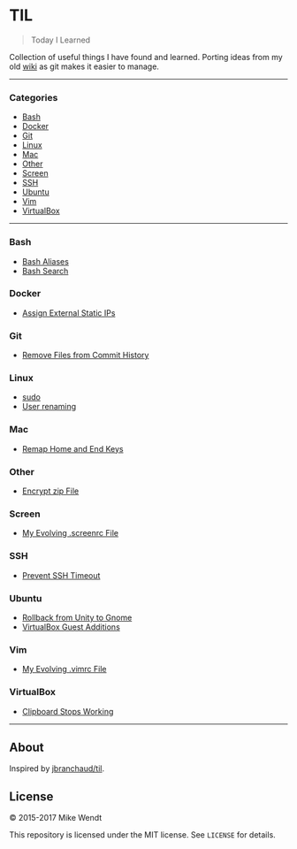 # TIL
> Today I Learned

Collection of useful things I have found and learned. Porting ideas 
from my old [wiki](http://wiki.mikewendt.net) as git makes it easier 
to manage.

---

### Categories

* [Bash](#bash)
* [Docker](#docker)
* [Git](#git)
* [Linux](#linux)
* [Mac](#mac)
* [Other](#other)
* [Screen](#screen)
* [SSH](#ssh)
* [Ubuntu](#ubuntu)
* [Vim](#vim)
* [VirtualBox](#virtualbox)

---

### Bash

- [Bash Aliases](bash/bash-aliases.md)
- [Bash Search](bash/bash-search.md)

### Docker

- [Assign External Static IPs](docker/assign-external-static-ips.md)

### Git

- [Remove Files from Commit History](git/remove-files-from-commit-history.md)

### Linux

- [sudo](linux/sudo.md)
- [User renaming](linux/user-renaming.md)

### Mac

- [Remap Home and End Keys](mac/remap-home-and-end-keys.md)

### Other

- [Encrypt zip File](other/encrypt-zip-file.md)

### Screen

- [My Evolving .screenrc File](screen/.screenrc)

### SSH

- [Prevent SSH Timeout](ssh/prevent-ssh-timeout.md)

### Ubuntu

- [Rollback from Unity to Gnome](ubuntu/rollback-from-unity-to-gnome.md)
- [VirtualBox Guest Additions](ubuntu/virtualbox-guest-additions.md)

### Vim

- [My Evolving .vimrc File](vim/.vimrc)

### VirtualBox

- [Clipboard Stops Working](virtualbox/clipboard-stops-working.md)

---

## About

Inspired by [jbranchaud/til](https://github.com/jbranchaud/til).

## License

&copy; 2015-2017 Mike Wendt

This repository is licensed under the MIT license. See `LICENSE` for
details.
